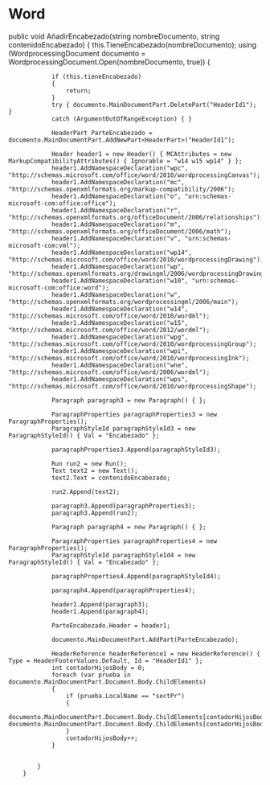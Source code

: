 # Word

public void AñadirEncabezado(string nombreDocumento, string contenidoEncabezado)
        {
            this.TieneEncabezado(nombreDocumento);
            using (WordprocessingDocument documento = WordprocessingDocument.Open(nombreDocumento, true))
            {

                if (this.tieneEncabezado)
                {
                    return;
                }
                try { documento.MainDocumentPart.DeletePart("HeaderId1"); }
                catch (ArgumentOutOfRangeException) { }

                HeaderPart ParteEncabezado = documento.MainDocumentPart.AddNewPart<HeaderPart>("HeaderId1");

                Header header1 = new Header() { MCAttributes = new MarkupCompatibilityAttributes() { Ignorable = "w14 w15 wp14" } };
                header1.AddNamespaceDeclaration("wpc", "http://schemas.microsoft.com/office/word/2010/wordprocessingCanvas");
                header1.AddNamespaceDeclaration("mc", "http://schemas.openxmlformats.org/markup-compatibility/2006");
                header1.AddNamespaceDeclaration("o", "urn:schemas-microsoft-com:office:office");
                header1.AddNamespaceDeclaration("r", "http://schemas.openxmlformats.org/officeDocument/2006/relationships");
                header1.AddNamespaceDeclaration("m", "http://schemas.openxmlformats.org/officeDocument/2006/math");
                header1.AddNamespaceDeclaration("v", "urn:schemas-microsoft-com:vml");
                header1.AddNamespaceDeclaration("wp14", "http://schemas.microsoft.com/office/word/2010/wordprocessingDrawing");
                header1.AddNamespaceDeclaration("wp", "http://schemas.openxmlformats.org/drawingml/2006/wordprocessingDrawing");
                header1.AddNamespaceDeclaration("w10", "urn:schemas-microsoft-com:office:word");
                header1.AddNamespaceDeclaration("w", "http://schemas.openxmlformats.org/wordprocessingml/2006/main");
                header1.AddNamespaceDeclaration("w14", "http://schemas.microsoft.com/office/word/2010/wordml");
                header1.AddNamespaceDeclaration("w15", "http://schemas.microsoft.com/office/word/2012/wordml");
                header1.AddNamespaceDeclaration("wpg", "http://schemas.microsoft.com/office/word/2010/wordprocessingGroup");
                header1.AddNamespaceDeclaration("wpi", "http://schemas.microsoft.com/office/word/2010/wordprocessingInk");
                header1.AddNamespaceDeclaration("wne", "http://schemas.microsoft.com/office/word/2006/wordml");
                header1.AddNamespaceDeclaration("wps", "http://schemas.microsoft.com/office/word/2010/wordprocessingShape");

                Paragraph paragraph3 = new Paragraph() { };

                ParagraphProperties paragraphProperties3 = new ParagraphProperties();
                ParagraphStyleId paragraphStyleId3 = new ParagraphStyleId() { Val = "Encabezado" };

                paragraphProperties3.Append(paragraphStyleId3);

                Run run2 = new Run();
                Text text2 = new Text();
                text2.Text = contenidoEncabezado;

                run2.Append(text2);

                paragraph3.Append(paragraphProperties3);
                paragraph3.Append(run2);

                Paragraph paragraph4 = new Paragraph() { };

                ParagraphProperties paragraphProperties4 = new ParagraphProperties();
                ParagraphStyleId paragraphStyleId4 = new ParagraphStyleId() { Val = "Encabezado" };

                paragraphProperties4.Append(paragraphStyleId4);

                paragraph4.Append(paragraphProperties4);

                header1.Append(paragraph3);
                header1.Append(paragraph4);

                ParteEncabezado.Header = header1;

                documento.MainDocumentPart.AddPart(ParteEncabezado);

                HeaderReference headerReference1 = new HeaderReference() { Type = HeaderFooterValues.Default, Id = "HeaderId1" };
                int contadorHijosBody = 0;
                foreach (var prueba in documento.MainDocumentPart.Document.Body.ChildElements)
                {
                    if (prueba.LocalName == "sectPr")
                    {
                        documento.MainDocumentPart.Document.Body.ChildElements[contadorHijosBody].ReplaceChild(headerReference1, documento.MainDocumentPart.Document.Body.ChildElements[contadorHijosBody].ChildElements[0]);
                    }
                    contadorHijosBody++;
                }


            }
        }
